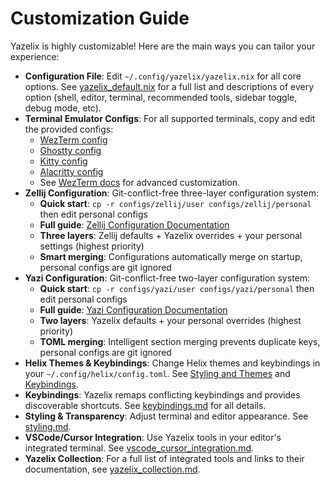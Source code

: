 # Customization Guide

Yazelix is highly customizable! Here are the main ways you can tailor your experience:

- **Configuration File**: Edit `~/.config/yazelix/yazelix.nix` for all core options. See [yazelix_default.nix](../yazelix_default.nix) for a full list and descriptions of every option (shell, editor, terminal, recommended tools, sidebar toggle, debug mode, etc).
- **Terminal Emulator Configs**: For all supported terminals, copy and edit the provided configs:
  - [WezTerm config](../configs/terminal_emulators/wezterm/.wezterm.lua)
  - [Ghostty config](../configs/terminal_emulators/ghostty/config)
  - [Kitty config](../configs/terminal_emulators/kitty/kitty.conf)
  - [Alacritty config](../configs/terminal_emulators/alacritty/alacritty.toml)
  - See [WezTerm docs](https://wezfurlong.org/wezterm/config/files.html) for advanced customization.
- **Zellij Configuration**: Git-conflict-free three-layer configuration system:
  - **Quick start**: `cp -r configs/zellij/user configs/zellij/personal` then edit personal configs
  - **Full guide**: [Zellij Configuration Documentation](./zellij-configuration.md)
  - **Three layers**: Zellij defaults + Yazelix overrides + your personal settings (highest priority)
  - **Smart merging**: Configurations automatically merge on startup, personal configs are git ignored
- **Yazi Configuration**: Git-conflict-free two-layer configuration system:
  - **Quick start**: `cp -r configs/yazi/user configs/yazi/personal` then edit personal configs  
  - **Full guide**: [Yazi Configuration Documentation](./yazi-configuration.md)
  - **Two layers**: Yazelix defaults + your personal overrides (highest priority)
  - **TOML merging**: Intelligent section merging prevents duplicate keys, personal configs are git ignored
- **Helix Themes & Keybindings**: Change Helix themes and keybindings in your `~/.config/helix/config.toml`. See [Styling and Themes](./styling.md) and [Keybindings](./keybindings.md).
- **Keybindings**: Yazelix remaps conflicting keybindings and provides discoverable shortcuts. See [keybindings.md](./keybindings.md) for all details.
- **Styling & Transparency**: Adjust terminal and editor appearance. See [styling.md](./styling.md).
- **VSCode/Cursor Integration**: Use Yazelix tools in your editor's integrated terminal. See [vscode_cursor_integration.md](./vscode_cursor_integration.md).
- **Yazelix Collection**: For a full list of integrated tools and links to their documentation, see [yazelix_collection.md](./yazelix_collection.md). 